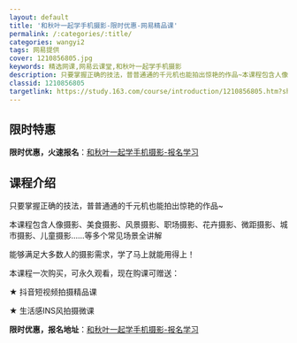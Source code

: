 ```yaml
---
layout: default
title: '和秋叶一起学手机摄影-限时优惠-网易精品课'
permalink: /:categories/:title/
categories: wangyi2
tags: 网易提供
cover: 1210856805.jpg
keywords: 精选网课,网易云课堂,和秋叶一起学手机摄影
description: 只要掌握正确的技法，普普通通的千元机也能拍出惊艳的作品~本课程包含人像摄影、美食摄影、风景摄影、职场摄影、花卉摄影、微距
classid: 1210856805
targetlink: https://study.163.com/course/introduction/1210856805.htm?share=1&shareId=1025206652&utm_campaign=share&utm_medium=iphoneShare&utm_source=&utm_u=1025206652
---
```


## 限时特惠

**限时优惠，火速报名**：[和秋叶一起学手机摄影-报名学习](https://study.163.com/course/introduction/1210856805.htm?share=1&shareId=1025206652&utm_campaign=share&utm_medium=iphoneShare&utm_source=&utm_u=1025206652)

## 课程介绍

只要掌握正确的技法，普普通通的千元机也能拍出惊艳的作品~



本课程包含人像摄影、美食摄影、风景摄影、职场摄影、花卉摄影、微距摄影、城市摄影、儿童摄影……等多个常见场景全讲解

能够满足大多数人的摄影需求，学了马上就能用得上！



本课程一次购买，可永久观看，现在购课可赠送：

★ 抖音短视频拍摄精品课

★ 生活感INS风拍摄微课

**限时优惠，报名地址**：[和秋叶一起学手机摄影-报名学习](https://study.163.com/course/introduction/1210856805.htm?share=1&shareId=1025206652&utm_campaign=share&utm_medium=iphoneShare&utm_source=&utm_u=1025206652)

